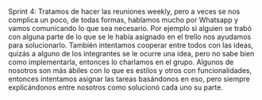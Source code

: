 Sprint 4:
Tratamos de hacer las reuniones weekly, pero a veces se nos complica un poco, de todas formas, 
hablamos mucho por Whatsapp y vamos comunicando lo que sea necesario. Por ejemplo si alguien se
trabó con alguna parte de lo que se le había asignado en el trello nos ayudamos para solucionarlo.
También intentamos cooperar entre todos con las ideas, quizás a alguno de los integrantes se le
ocurre una idea, pero no sabe bien como implementarla, entonces lo charlamos en el grupo.
Algunos de nosotros son más ábiles con lo que es estilos y otros con funcionalidades, entonces 
intentamos asignar las tareas basándonos en eso, pero siempre explicándonos entre nosotros como
solucionó cada uno su parte. 